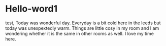 # Hello-word1
test,
Today was wonderful day. Everyday is a bit cold here in the leeds but today was unexpextedly warm.
Things are little cosy in my room and I am wondering whether it is the same in other rooms as well. I love my time here.
